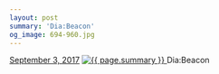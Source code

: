 ```yaml
---
layout: post
summary: 'Dia:Beacon'
og_image: 694-960.jpg
---
```


<p>
  <time>
    <a href="/694">September 3, 2017</a>
  </time>
  <a href="/694">
    <img src="{{ site.assets_url }}/694-480.jpg" srcset="{{ site.assets_url }}/694-240.jpg 240w, {{ site.assets_url }}/694-480.jpg 480w, {{ site.assets_url }}/694-720.jpg 720w, {{ site.assets_url }}/694-960.jpg 960w" sizes="(min-width: 700px) 50vw, calc(100vw - 2rem)" alt="{{ page.summary }}" />
  </a>
  <span>Dia:Beacon</span>
</p>
